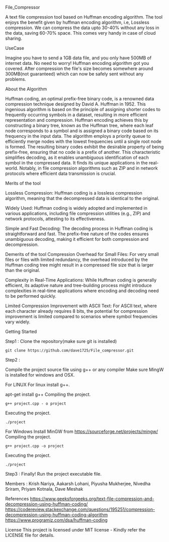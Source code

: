 File_Compressor

A text file compression tool based on Huffman encoding algorithm. The tool enjoys the benefit given by huffman encoding algorithm, i.e, Lossless compression. We can compress the data upto 30-40% without any loss in the data, saving 60-70% space. This comes very handy in case of cloud sharing.

UseCase

Imagine you have to send a 1GB data file, and you only have 500MB of internet data. No need to worry! Huffman encoding algorithm got you covered. After compression the file's size becomes somewhere around 300MB(not guaranteed) which can now be safely sent without any problems.

About the Algorithm

Huffman coding, an optimal prefix-free binary code, is a renowned data compression technique designed by David A. Huffman in 1952. This ingenious algorithm is based on the principle of assigning shorter codes to frequently occurring symbols in a dataset, resulting in more efficient representation and compression. Huffman encoding achieves this by constructing a binary tree, known as the Huffman tree, where each leaf node corresponds to a symbol and is assigned a binary code based on its frequency in the input data. The algorithm employs a priority queue to efficiently merge nodes with the lowest frequencies until a single root node is formed. The resulting binary codes exhibit the desirable property of being prefix-free, ensuring that no code is a prefix of another. This characteristic simplifies decoding, as it enables unambiguous identification of each symbol in the compressed data. It finds its unique applications in the real-world. Notably, in file compression algorithms such as ZIP and in network protocols where efficient data transmission is crucial.

Merits of the tool

Lossless Compression:
Huffman coding is a lossless compression algorithm, meaning that the decompressed data is identical to the original.

Widely Used:
Huffman coding is widely adopted and implemented in various applications, including file compression utilities (e.g., ZIP) and network protocols, attesting to its effectiveness.

Simple and Fast Decoding:
The decoding process in Huffman coding is straightforward and fast. The prefix-free nature of the codes ensures unambiguous decoding, making it efficient for both compression and decompression.

Demerits of the tool
Compression Overhead for Small Files:
For very small files or files with limited redundancy, the overhead introduced by the Huffman coding tree might result in a compressed file size that is larger than the original.

Complexity in Real-Time Applications:
While Huffman coding is generally efficient, its adaptive nature and tree-building process might introduce complexities in real-time applications where encoding and decoding need to be performed quickly.

Limited Compression Improvement with ASCII Text:
For ASCII text, where each character already requires 8 bits, the potential for compression improvement is limited compared to scenarios where symbol frequencies vary widely.

Getting Started

Step1 :
Clone the repository(make sure git is installed)

    git clone https://github.com/dave1725/File_compressor.git
    
Step2 :

Compile the project source file using g++ or any compiler Make sure MingW is installed for windows and OSX.

For LINUX For linux install g++.

  apt-get install g++
Compiling the project.

    g++ project.cpp - o project
Executing the project.

    ./project
For Windows Install MinGW from https://sourceforge.net/projects/mingw/
Compiling the project.

    g++ project.cpp -o project
Executing the project.

    ./project
Step3 :
Finally! Run the project executable file.

Members : 
Krish Nariya, 
Aakarsh Lohani, 
Piyusha Mukherjee, 
Nivedha Sriram, 
Priyam Kotnala, 
Dave Meshak

References
https://www.geeksforgeeks.org/text-file-compression-and-decompression-using-huffman-coding/
https://codereview.stackexchange.com/questions/195251/compression-decompression-using-huffman-coding-algorithm
https://www.programiz.com/dsa/huffman-coding

License
This project is licensed under MIT license - Kindly refer the LICENSE file for details.
